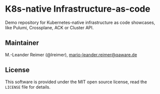 # K8s-native Infrastructure-as-code

Demo repository for Kubernetes-native infrastructure as code showcases, like Pulumi, Crossplane, ACK or Cluster API.

## Maintainer

M.-Leander Reimer (@lreimer), <mario-leander.reimer@qaware.de>

## License

This software is provided under the MIT open source license, read the `LICENSE`
file for details.


